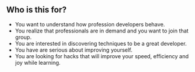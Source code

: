 ## Who is this for?
  - You want to understand how profession developers behave. <!-- .element: class="fragment" data-fragment-index="1" -->
  - You realize that professionals are in demand and you want to join that group. <!-- .element: class="fragment" data-fragment-index="2" -->
  - You are interested in discovering techniques to be a great developer. <!-- .element: class="fragment" data-fragment-index="3" -->
  - You have are serious about improving yourself. <!-- .element: class="fragment" data-fragment-index="4" -->
  - You are looking for hacks that will improve your speed, efficiency and joy while learning.  <!-- .element: class="fragment" data-fragment-index="5" -->
